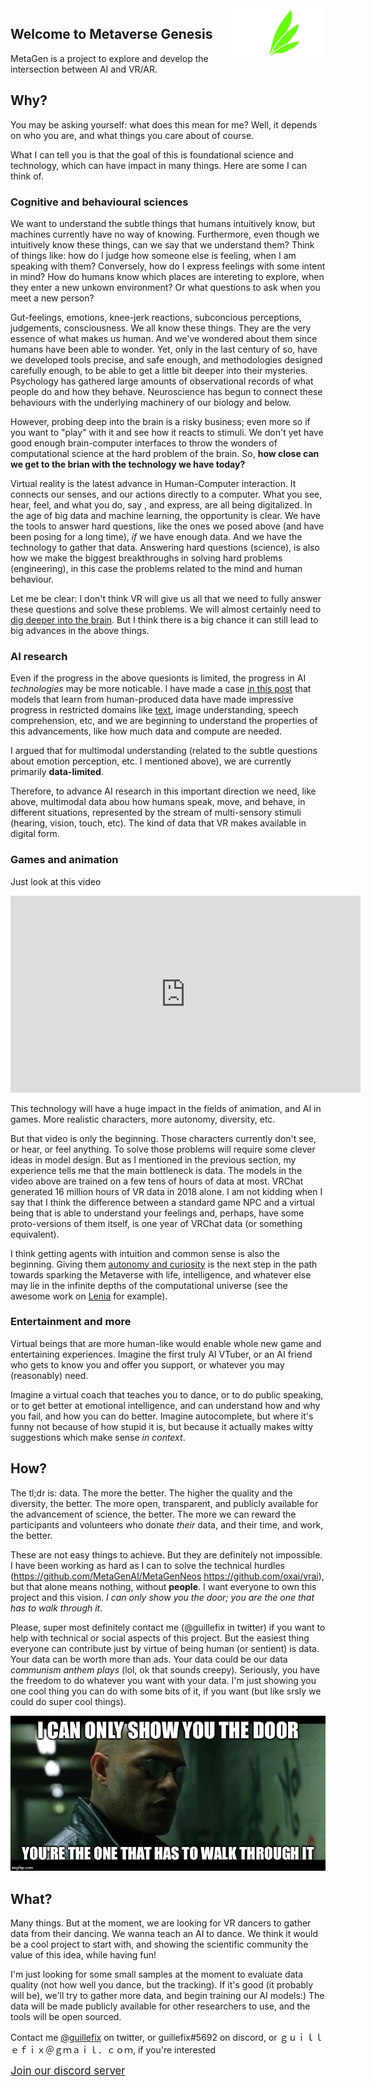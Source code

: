 <img alt="logo based on Avali icon by Ryuujin-ZERO, CC-BY" title="logo based on Avali icon by Ryuujin-ZERO, CC-BY" src="logo_feathers.png" width="150px" style="float:right;">

## Welcome to Metaverse Genesis

MetaGen is a project to explore and develop the intersection between AI and VR/AR. 

## Why?


You may be asking yourself: what does this mean for me?
Well, it depends on who you are, and what things you care about of course.

What I can tell you is that the goal of this is foundational science and technology, which can have impact in many things. Here are some I can think of.

### Cognitive and behavioural sciences
We want to understand the subtle things that humans intuitively know, but machines currently have no way of knowing. Furthermore, even though we intuitively know these things, can we say that we understand them? Think of things like: how do I judge how someone else is feeling, when I am speaking with them? Conversely, how do I express feelings with some intent in mind? How do humans know which places are intereting to explore, when they enter a new unkown environment? Or what questions to ask when you meet a new person?

Gut-feelings, emotions, knee-jerk reactions, subconcious perceptions, judgements, consciousness. We all know these things. They are the very essence of what makes us human. And we've wondered about them since humans have been able to wonder. Yet, only in the last century of so, have we developed tools precise, and safe enough, and methodologies designed carefully enough, to be able to get a little bit deeper into their mysteries. Psychology has gathered large amounts of observational records of what people do and how they behave. Neuroscience has begun to connect these behaviours with the underlying machinery of our biology and below.

However, probing deep into the brain is a risky business; even more so if you want to "play" with it and see how it reacts to stimuli. We don't yet have good enough brain-computer interfaces to throw the wonders of computational science at the hard problem of the brain. So, **how close can we get to the brian with the technology we have today?**

Virtual reality is the latest advance in Human-Computer interaction. It connects our senses, and our actions directly to a computer. What you see, hear, feel, and what you do, say , and express, are all being digitalized. In the age of big data and machine learning, the opportunity is clear. We have the tools to answer hard questions, like the ones we posed above (and have been posing for a long time), *if* we have enough data. And we have the technology to gather that data. Answering hard questions (science), is also how we make the biggest breakthroughs in solving hard problems (engineering), in this case the problems related to the mind and human behaviour.

Let me be clear: I don't think VR will give us all that we need to fully answer these questions and solve these problems. We will almost certainly need to [dig deeper into the brain](https://neuralink.com/). But I think there is a big chance it can still lead to big advances in the above things.

### AI research

Even if the progress in the above quesionts is limited, the progress in AI *technologies* may be more noticable. I have made a case [in this post](https://www.linkedin.com/pulse/crowdsourcing-human-level-ai-through-social-vr-guillermo-valle/) that models that learn from human-produced data have made impressive progress in restricted domains like [text](https://www.gwern.net/GPT-3), image understanding, speech comprehension, etc, and we are beginning to understand the properties of this advancements, like how much data and compute are needed.

I argued that for multimodal understanding (related to the subtle questions about emotion perception, etc. I mentioned above), we are currently primarily **data-limited**. 

Therefore, to advance AI research in this important direction we need, like above, multimodal data abou how humans speak, move, and behave, in different situations, represented by the stream of multi-sensory stimuli (hearing, vision, touch, etc). The kind of data that VR makes available in digital form.

### Games and animation

Just look at this video

<iframe width="560" height="315" src="https://www.youtube.com/embed/pe-YTvavbtA" frameborder="0" allow="accelerometer; autoplay; clipboard-write; encrypted-media; gyroscope; picture-in-picture" allowfullscreen></iframe>

This technology will have a huge impact in the fields of animation, and AI in games. More realistic characters, more autonomy, diversity, etc.

But that video is only the beginning. Those characters currently don't see, or hear, or feel anything. To solve those problems will require some clever ideas in model design. But as I mentioned in the previous section, my experience tells me that the main bottleneck is data. The models in the video above are trained on a few tens of hours of data at most. VRChat generated 16 million hours of VR data in 2018 alone. I am not kidding when I say that I think the difference between a standard game NPC and a virtual being that is able to understand your feelings and, perhaps, have some proto-versions of them itself, is one year of VRChat data (or something equivalent).

I think getting agents with intuition and common sense is also the beginning. Giving them [autonomy and curiosity](https://www.youtube.com/watch?v=7bJ0fnvPLaA) is the next step in the path towards sparking the Metaverse with life, intelligence, and whatever else may lie in the infinite depths of the computational universe (see the awesome work on [Lenia](https://twitter.com/BertChakovsky/status/1316402836880547841) for example).

### Entertainment and more

Virtual beings that are more human-like would enable whole new game and entertaining experiences. Imagine the first truly AI VTuber, or an AI friend who gets to know you and offer you support, or whatever you may (reasonably) need.

Imagine a virtual coach that teaches you to dance, or to do public speaking, or to get better at emotional intelligence, and can understand how and why you fail, and how you can do better. Imagine autocomplete, but where it's funny not because of how stupid it is, but because it actually makes witty suggestions which make sense *in context*.

## How?

The tl;dr is: data. The more the better. The higher the quality and the diversity, the better. The more open, transparent, and publicly available for the advancement of science, the better. The more we can reward the participants and volunteers who donate *their* data, and their time, and work, the better.

These are not easy things to achieve. But they are definitely not impossible. I have been working as hard as I can to solve the technical hurdles (https://github.com/MetaGenAI/MetaGenNeos https://github.com/oxai/vrai), but that alone means nothing, without **people**. I want everyone to own this project and this vision. *I can only show you the door; you are the one that has to walk through it*. 

Please, super most definitely contact me (@guillefix in twitter) if you want to help with technical or social aspects of this project. But the easiest thing everyone can contribute just by virtue of being human (or sentient) is data. Your data can be worth more than ads. Your data could be our data *communism anthem plays* (lol, ok that sounds creepy). Seriously, you have the freedom to do whatever you want with your data. I'm just showing you one cool thing you can do with some bits of it, if you want (but like srsly we could do super cool things).

![I can only show you the door; you are the one that has to walk through it](morpheus.jpg)

## What?

Many things. But at the moment, we are looking for VR dancers to gather data from their dancing. We wanna teach an AI to dance. We think it would be a cool project to start with, and showing the scientific community the value of this idea, while having fun! 

I'm just looking for some small samples at the moment to evaluate data quality (not how well you dance, but the tracking). If it's good (it probably will be), we'll try to gather more data, and begin training our AI models:) The data will be made publicly available for other researchers to use, and the tools will be open sourced.

Contact me [@guillefix](https://twitter.com/guillefix) on twitter, or guillefix#5692 on discord, or ｇｕｉｌｌｅｆｉｘ＠ｇｍａｉｌ．ｃｏｍ, if you're interested

<big>[Join our discord server](http://discord.gg/HQ8Crcw)</big>
